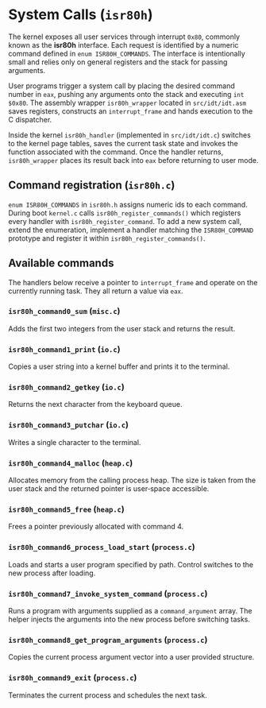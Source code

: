 # System Calls (`isr80h`)

The kernel exposes all user services through interrupt `0x80`, commonly known
as the **isr80h** interface.  Each request is identified by a numeric command
defined in `enum ISR80H_COMMANDS`.  The interface is intentionally small and
relies only on general registers and the stack for passing arguments.

User programs trigger a system call by placing the desired command number in
`eax`, pushing any arguments onto the stack and executing `int $0x80`.  The
assembly wrapper `isr80h_wrapper` located in `src/idt/idt.asm` saves registers,
constructs an `interrupt_frame` and hands execution to the C dispatcher.

Inside the kernel `isr80h_handler` (implemented in `src/idt/idt.c`) switches to
the kernel page tables, saves the current task state and invokes the function
associated with the command.  Once the handler returns, `isr80h_wrapper` places
its result back into `eax` before returning to user mode.

## Command registration (`isr80h.c`)

`enum ISR80H_COMMANDS` in `isr80h.h` assigns numeric ids to each command. During
boot `kernel.c` calls `isr80h_register_commands()` which registers every handler
with `isr80h_register_command`.  To add a new system call, extend the
enumeration, implement a handler matching the `ISR80H_COMMAND` prototype and
register it within `isr80h_register_commands()`.

## Available commands

The handlers below receive a pointer to `interrupt_frame` and operate on the
currently running task. They all return a value via `eax`.

### `isr80h_command0_sum` (`misc.c`)
Adds the first two integers from the user stack and returns the result.

### `isr80h_command1_print` (`io.c`)
Copies a user string into a kernel buffer and prints it to the terminal.

### `isr80h_command2_getkey` (`io.c`)
Returns the next character from the keyboard queue.

### `isr80h_command3_putchar` (`io.c`)
Writes a single character to the terminal.

### `isr80h_command4_malloc` (`heap.c`)
Allocates memory from the calling process heap. The size is taken from the user
stack and the returned pointer is user‑space accessible.

### `isr80h_command5_free` (`heap.c`)
Frees a pointer previously allocated with command 4.

### `isr80h_command6_process_load_start` (`process.c`)
Loads and starts a user program specified by path. Control switches to the new
process after loading.

### `isr80h_command7_invoke_system_command` (`process.c`)
Runs a program with arguments supplied as a `command_argument` array. The helper
injects the arguments into the new process before switching tasks.

### `isr80h_command8_get_program_arguments` (`process.c`)
Copies the current process argument vector into a user provided structure.

### `isr80h_command9_exit` (`process.c`)
Terminates the current process and schedules the next task.

